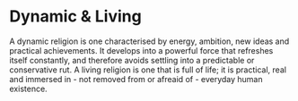 # Dynamic & Living
A dynamic religion is one characterised by energy, ambition, new ideas and practical achievements. It develops into a powerful force that refreshes itself constantly, and therefore avoids settling into a predictable or conservative rut. A living religion is one that is full of life; it is practical, real and immersed in - not removed from or afreaid of - everyday human existence.